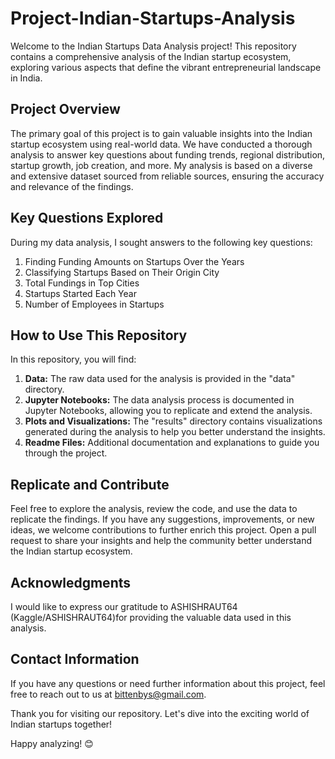 # Project-Indian-Startups-Analysis

Welcome to the Indian Startups Data Analysis project! This repository contains a comprehensive analysis of the Indian startup ecosystem, exploring various aspects that define the vibrant entrepreneurial landscape in India.

## Project Overview

The primary goal of this project is to gain valuable insights into the Indian startup ecosystem using real-world data. We have conducted a thorough analysis to answer key questions about funding trends, regional distribution, startup growth, job creation, and more. My analysis is based on a diverse and extensive dataset sourced from reliable sources, ensuring the accuracy and relevance of the findings.

## Key Questions Explored

During my data analysis, I sought answers to the following key questions:

1. Finding Funding Amounts on Startups Over the Years
2. Classifying Startups Based on Their Origin City
3. Total Fundings in Top Cities
4. Startups Started Each Year
5. Number of Employees in Startups

## How to Use This Repository

In this repository, you will find:

1. **Data:** The raw data used for the analysis is provided in the "data" directory.
2. **Jupyter Notebooks:** The data analysis process is documented in Jupyter Notebooks, allowing you to replicate and extend the analysis.
3. **Plots and Visualizations:** The "results" directory contains visualizations generated during the analysis to help you better understand the insights.
4. **Readme Files:** Additional documentation and explanations to guide you through the project.

## Replicate and Contribute

Feel free to explore the analysis, review the code, and use the data to replicate the findings. If you have any suggestions, improvements, or new ideas, we welcome contributions to further enrich this project. Open a pull request to share your insights and help the community better understand the Indian startup ecosystem.

## Acknowledgments

I would like to express our gratitude to ASHISHRAUT64 (Kaggle/ASHISHRAUT64)for providing the valuable data used in this analysis.

## Contact Information

If you have any questions or need further information about this project, feel free to reach out to us at bittenbys@gmail.com.

Thank you for visiting our repository. Let's dive into the exciting world of Indian startups together!

Happy analyzing! 😊
